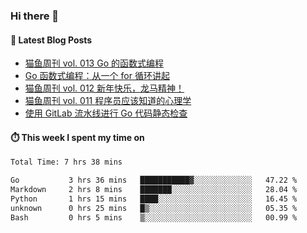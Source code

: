 ### Hi there 👋


#### 📖 Latest Blog Posts
<!-- BLOG-POST-LIST:START -->
- [猫鱼周刊 vol. 013 Go 的函数式编程](https://ameow.xyz/archives/weekly-013)
- [Go 函数式编程：从一个 for 循环讲起](https://ameow.xyz/archives/go-functional-programming-intro)
- [猫鱼周刊 vol. 012 新年快乐，龙马精神！](https://ameow.xyz/archives/weekly-012)
- [猫鱼周刊 vol. 011 程序员应该知道的心理学](https://ameow.xyz/archives/weekly-011)
- [使用 GitLab 流水线进行 Go 代码静态检查](https://ameow.xyz/archives/gitlab-golang-ci-lint)
<!-- BLOG-POST-LIST:END -->

#### ⏱️ This week I spent my time on
<!--START_SECTION:waka-->

```txt
Total Time: 7 hrs 38 mins

Go           3 hrs 36 mins   ███████████▓░░░░░░░░░░░░░   47.22 %
Markdown     2 hrs 8 mins    ███████░░░░░░░░░░░░░░░░░░   28.04 %
Python       1 hrs 15 mins   ████░░░░░░░░░░░░░░░░░░░░░   16.45 %
unknown      0 hrs 25 mins   █▒░░░░░░░░░░░░░░░░░░░░░░░   05.35 %
Bash         0 hrs 5 mins    ▒░░░░░░░░░░░░░░░░░░░░░░░░   00.99 %
```

<!--END_SECTION:waka-->

<!--
**LeslieLeung/LeslieLeung** is a ✨ _special_ ✨ repository because its `README.md` (this file) appears on your GitHub profile.

Here are some ideas to get you started:

- 🔭 I’m currently working on ...
- 🌱 I’m currently learning ...
- 👯 I’m looking to collaborate on ...
- 🤔 I’m looking for help with ...
- 💬 Ask me about ...
- 📫 How to reach me: ...
- 😄 Pronouns: ...
- ⚡ Fun fact: ...
-->

